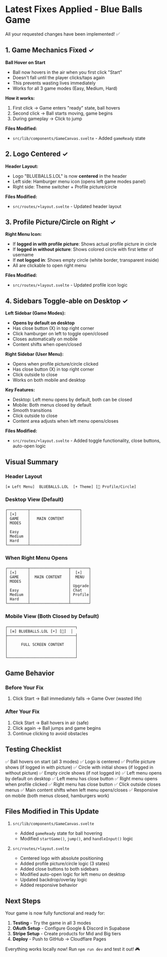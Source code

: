 # Latest Fixes Applied - Blue Balls Game

All your requested changes have been implemented! ✅

## 1. Game Mechanics Fixed ✓

**Ball Hover on Start**
- Ball now hovers in the air when you first click "Start"
- Doesn't fall until the player clicks/taps again
- This prevents wasting lives immediately
- Works for all 3 game modes (Easy, Medium, Hard)

**How it works:**
1. First click → Game enters "ready" state, ball hovers
2. Second click → Ball starts moving, game begins
3. During gameplay → Click to jump

**Files Modified:**
- `src/lib/components/GameCanvas.svelte` - Added `gameReady` state

## 2. Logo Centered ✓

**Header Layout:**
- Logo "BLUEBALLS.LOL" is now **centered** in the header
- Left side: Hamburger menu icon (opens left game modes panel)
- Right side: Theme switcher + Profile picture/circle

**Files Modified:**
- `src/routes/+layout.svelte` - Updated header layout

## 3. Profile Picture/Circle on Right ✓

**Right Menu Icon:**
- If **logged in with profile picture**: Shows actual profile picture in circle
- If **logged in without picture**: Shows colored circle with first letter of username
- If **not logged in**: Shows empty circle (white border, transparent inside)
- All are clickable to open right menu

**Files Modified:**
- `src/routes/+layout.svelte` - Updated profile icon logic

## 4. Sidebars Toggle-able on Desktop ✓

**Left Sidebar (Game Modes):**
- **Opens by default on desktop**
- Has close button (X) in top right corner
- Click hamburger on left to toggle open/closed
- Closes automatically on mobile
- Content shifts when open/closed

**Right Sidebar (User Menu):**
- Opens when profile picture/circle clicked
- Has close button (X) in top right corner
- Click outside to close
- Works on both mobile and desktop

**Key Features:**
- Desktop: Left menu opens by default, both can be closed
- Mobile: Both menus closed by default
- Smooth transitions
- Click outside to close
- Content area adjusts when left menu opens/closes

**Files Modified:**
- `src/routes/+layout.svelte` - Added toggle functionality, close buttons, auto-open logic

## Visual Summary

### Header Layout
```
[≡ Left Menu]  BLUEBALLS.LOL  [☀️ Theme] [👤 Profile/Circle]
```

### Desktop View (Default)
```
┌─────────┬──────────────────────┐
│ [×]     │                      │
│ GAME    │   MAIN CONTENT       │
│ MODES   │                      │
│         │                      │
│ Easy    │                      │
│ Medium  │                      │
│ Hard    │                      │
└─────────┴──────────────────────┘
```

### When Right Menu Opens
```
┌─────────┬─────────────────┬────────┐
│ [×]     │                 │  [×]   │
│ GAME    │  MAIN CONTENT   │  MENU  │
│ MODES   │                 │        │
│         │                 │ Upgrade│
│ Easy    │                 │ Chat   │
│ Medium  │                 │ Profile│
│ Hard    │                 │        │
└─────────┴─────────────────┴────────┘
```

### Mobile View (Both Closed by Default)
```
┌──────────────────────────────┐
│ [≡] BLUEBALLS.LOL [☀️] [👤]  │
├──────────────────────────────┤
│                              │
│      FULL SCREEN CONTENT     │
│                              │
│                              │
└──────────────────────────────┘
```

## Game Behavior

### Before Your Fix
1. Click Start → Ball immediately falls → Game Over (wasted life)

### After Your Fix
1. Click Start → Ball hovers in air (safe)
2. Click again → Ball jumps and game begins
3. Continue clicking to avoid obstacles

## Testing Checklist

✅ Ball hovers on start (all 3 modes)
✅ Logo is centered
✅ Profile picture shows (if logged in with picture)
✅ Circle with initial shows (if logged in without picture)
✅ Empty circle shows (if not logged in)
✅ Left menu opens by default on desktop
✅ Left menu has close button
✅ Right menu opens when profile clicked
✅ Right menu has close button
✅ Click outside closes menus
✅ Main content shifts when left menu opens/closes
✅ Responsive on mobile (both menus closed, hamburgers work)

## Files Modified in This Update

1. `src/lib/components/GameCanvas.svelte`
   - Added `gameReady` state for ball hovering
   - Modified `startGame()`, `jump()`, and `handleInput()` logic

2. `src/routes/+layout.svelte`
   - Centered logo with absolute positioning
   - Added profile picture/circle logic (3 states)
   - Added close buttons to both sidebars
   - Modified auto-open logic for left menu on desktop
   - Updated backdrop/overlay logic
   - Added responsive behavior

## Next Steps

Your game is now fully functional and ready for:
1. **Testing** - Try the game in all 3 modes
2. **OAuth Setup** - Configure Google & Discord in Supabase
3. **Stripe Setup** - Create products for Mid and Big tiers
4. **Deploy** - Push to GitHub → Cloudflare Pages

Everything works locally now! Run `npm run dev` and test it out! 🎮
